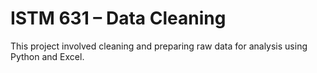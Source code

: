 # ISTM 631 – Data Cleaning

This project involved cleaning and preparing raw data for analysis using Python and Excel.
